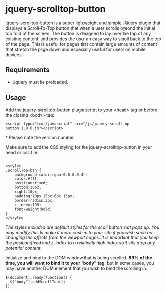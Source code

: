 jquery-scrolltop-button
=======================

jquery-scrolltop-button is a super lightweight and simple JQuery plugin that displays a Scroll-To-Top button that when a user scrolls byeond the initial top fold of the screen.  The button is designed to lay over the top of any existing content, and provides the user an easy way to scroll back to the top of the page.  This is useful for pages that contain large amounts of content that stretch the page down and especially useful for users on mobile devices.

<h2>Requirements</h2>
<ul>
    <li>Jquery must be preloaded.</li>
</ul>

<h2>Usage</h2>
<p>Add the jquery-scrolltop-button plugin script to your &#60;head&#62; tag or before the closing &#60;body&#62; tag:</p> 
<pre><code>&#60;script type="text/javascript" src="/js/jquery-scrolltop-button.1.0.0.js"&#62;&#60;/script&#62;
</code></pre>
<p>* Please note the version number</p>
<p>Make sure to add the CSS styling for the jquery-scrolltop-button in your head or css file:</p>
<pre><code>
&#60;style&#62;
.scrollTop-btn {
	background-color:rgba(0,0,0,0.4);
	color:#fff;
	position:fixed;
	bottom:30px;
	right:10px;
	padding:10px 15px 6px 15px;
	border-radius:3px;
	z-index:199;
	font-weight:bold;
}
&#60;/style&#62;
</code></pre>
<p><em>The styles included are default styles for the scoll button that pops up.  You may modify this to make it more custom to your site if you wish such as changing the offsets from the viewport edges. It is important that you keep the position:fixed and z-index to a relatively high index so it sits atop any potential content.</em></p>

<p>Initialize and bind to the DOM window that is being scrolled. <strong>99% of the time, you will want to bind it to your "body" tag</strong>, but in some cases, you may have another DOM element that you wish to bind the scrolling in:</p>
<pre><code>$(document).ready(function() { 
  $("body").addScrollTop();
});
</code></pre>
